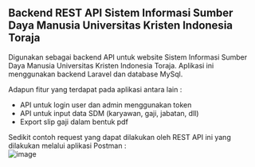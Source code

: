 ## Backend REST API Sistem Informasi Sumber Daya Manusia Universitas Kristen Indonesia Toraja

Digunakan sebagai backend API untuk website Sistem Informasi Sumber Daya Manusia Universitas Kristen Indonesia Toraja. Aplikasi ini menggunakan backend Laravel dan database MySql.  

Adapun fitur yang terdapat pada aplikasi antara lain :  
- API untuk login user dan admin menggunakan token  
- API untuk input data SDM (karyawan, gaji, jabatan, dll)  
- Export slip gaji dalam bentuk pdf  

Sedikit contoh request yang dapat dilakukan oleh REST API ini yang dilakukan melalui aplikasi Postman :  
![image](https://github.com/irfanvarren/sdm-uki-jogja/assets/48541830/131af40d-a6fd-4837-bcfd-6c083fac914e)

